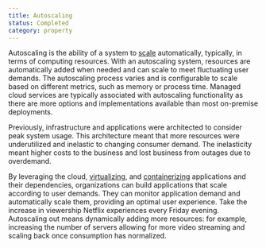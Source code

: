 ```yaml
---
title: Autoscaling
status: Completed
category: property
---
```


Autoscaling is the ability of a system to [scale](https://github.com/cncf/glossary/blob/main/definitions/scalability.md) automatically, typically, in terms of computing resources. With an autoscaling system, resources are automatically added when needed and can scale to meet fluctuating user demands. The autoscaling process varies and is configurable to scale based on different metrics, such as memory or process time. Managed cloud services are typically associated with autoscaling functionality as there are more options and implementations available than most on-premise deployments.

Previously, infrastructure and applications were architected to consider peak system usage. This architecture meant that more resources were underutilized and inelastic to changing consumer demand. The inelasticity meant higher costs to the business and lost business from outages due to overdemand.

By leveraging the cloud, [virtualizing](https://github.com/cncf/glossary/blob/main/definitions/virtualization.md), and [containerizing](https://github.com/cncf/glossary/blob/main/definitions/containerization.md) applications and their dependencies, organizations can build applications that scale according to user demands. They can monitor application demand and automatically scale them, providing an optimal user experience. Take the increase in viewership Netflix experiences every Friday evening. Autoscaling out means dynamically adding more resources: for example, increasing the number of servers allowing for more video streaming and scaling back once consumption has normalized.


